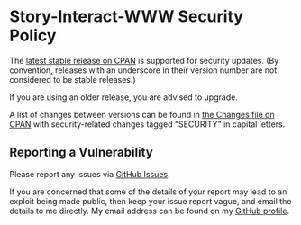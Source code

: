 # Story-Interact-WWW Security Policy

The [latest stable release on CPAN](https://metacpan.org/release/Story-Interact-WWW)
is supported for security updates. (By convention, releases with an underscore
in their version number are not considered to be stable releases.)

If you are using an older release, you are advised to upgrade.

A list of changes between versions can be found in
[the Changes file on CPAN](https://metacpan.org/changes/distribution/Story-Interact-WWW)
with security-related changes tagged "SECURITY" in capital letters.

## Reporting a Vulnerability

Please report any issues via [GitHub Issues](https://github.com/tobyink/p5-story-interact-www/issues).

If you are concerned that some of the details of your report may lead to an
exploit being made public, then keep your issue report vague, and email the
details to me directly. My email address can be found on my
[GitHub profile](https://github.com/tobyink).
